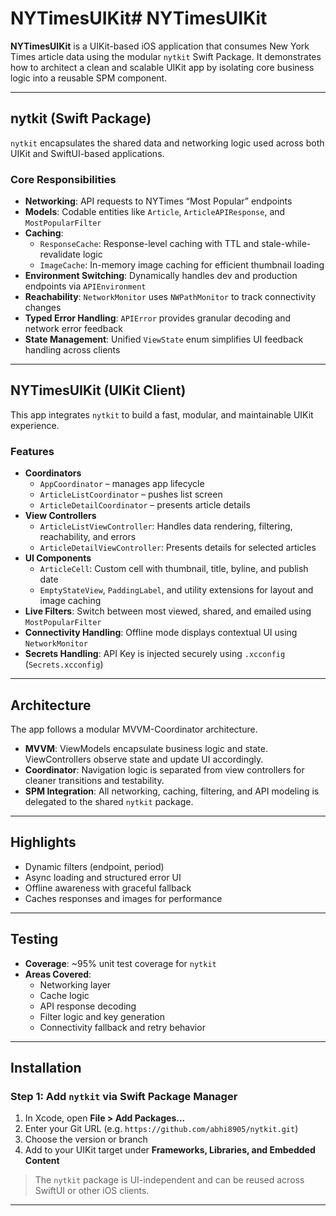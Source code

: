 # NYTimesUIKit# NYTimesUIKit

**NYTimesUIKit** is a UIKit-based iOS application that consumes New York Times article data using the modular `nytkit` Swift Package. It demonstrates how to architect a clean and scalable UIKit app by isolating core business logic into a reusable SPM component.

---

## nytkit (Swift Package)

`nytkit` encapsulates the shared data and networking logic used across both UIKit and SwiftUI-based applications.

### Core Responsibilities

- **Networking**: API requests to NYTimes “Most Popular” endpoints
- **Models**: Codable entities like `Article`, `ArticleAPIResponse`, and `MostPopularFilter`
- **Caching**:
  - `ResponseCache`: Response-level caching with TTL and stale-while-revalidate logic
  - `ImageCache`: In-memory image caching for efficient thumbnail loading
- **Environment Switching**: Dynamically handles dev and production endpoints via `APIEnvironment`
- **Reachability**: `NetworkMonitor` uses `NWPathMonitor` to track connectivity changes
- **Typed Error Handling**: `APIError` provides granular decoding and network error feedback
- **State Management**: Unified `ViewState` enum simplifies UI feedback handling across clients

---

## NYTimesUIKit (UIKit Client)

This app integrates `nytkit` to build a fast, modular, and maintainable UIKit experience.

### Features

- **Coordinators**
  - `AppCoordinator` – manages app lifecycle
  - `ArticleListCoordinator` – pushes list screen
  - `ArticleDetailCoordinator` – presents article details
- **View Controllers**
  - `ArticleListViewController`: Handles data rendering, filtering, reachability, and errors
  - `ArticleDetailViewController`: Presents details for selected articles
- **UI Components**
  - `ArticleCell`: Custom cell with thumbnail, title, byline, and publish date
  - `EmptyStateView`, `PaddingLabel`, and utility extensions for layout and image caching
- **Live Filters**: Switch between most viewed, shared, and emailed using `MostPopularFilter`
- **Connectivity Handling**: Offline mode displays contextual UI using `NetworkMonitor`
- **Secrets Handling**: API Key is injected securely using `.xcconfig` (`Secrets.xcconfig`)

---

## Architecture

The app follows a modular MVVM-Coordinator architecture.

- **MVVM**: ViewModels encapsulate business logic and state. ViewControllers observe state and update UI accordingly.
- **Coordinator**: Navigation logic is separated from view controllers for cleaner transitions and testability.
- **SPM Integration**: All networking, caching, filtering, and API modeling is delegated to the shared `nytkit` package.

---

## Highlights

- Dynamic filters (endpoint, period)
- Async loading and structured error UI
- Offline awareness with graceful fallback
- Caches responses and images for performance

---


## Testing

- **Coverage**: ~95% unit test coverage for `nytkit`
- **Areas Covered**:
  - Networking layer
  - Cache logic
  - API response decoding
  - Filter logic and key generation
  - Connectivity fallback and retry behavior

---

## Installation

### Step 1: Add `nytkit` via Swift Package Manager

1. In Xcode, open **File > Add Packages...**
2. Enter your Git URL (e.g. `https://github.com/abhi8905/nytkit.git`)
3. Choose the version or branch
4. Add to your UIKit target under **Frameworks, Libraries, and Embedded Content**

> The `nytkit` package is UI-independent and can be reused across SwiftUI or other iOS clients.

---
